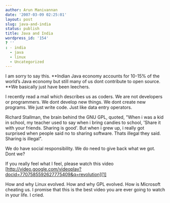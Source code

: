 ```yaml
---
author: Arun Manivannan
date: '2007-03-09 02:25:01'
layout: post
slug: java-and-india
status: publish
title: Java and India
wordpress_id: '154'
? ''
: - india
  - java
  - linux
  - Uncategorized
---
```


I am sorry to say this. **Indian Java economy accounts for 10-15% of the
world’s Java economy but still many of us dont contribute to open source. **We
basically just have been leechers.

I recently read a mail which describes us as coders. We are not developers or
programmers. We dont develop new things. We dont create new programs. We just
write code. Just like data entry operators.

Richard Stallman, the brain behind the GNU GPL, quoted, "When i was a kid in
school, my teacher used to say when i bring candies to school, 'Share it with
your friends. Sharing is good'. But when i grew up, i really got surprised
when people said no to sharing software. Thats illegal they said. Sharing is
illegal".

We do have social responsibility. We do need to give back what we got. Dont
we?

If you really feel what I feel, please watch this video
[http://video.google.com/videoplay?docid=7707585592627775409&q=revolution][1]

How and why Linux evolved. How and why GPL evolved. How is Microsoft cheating
us. I promise that this is the best video you are ever going to watch in your
life. I cried.

   [1]:
http://video.google.com/videoplay?docid=7707585592627775409&q=revolution

